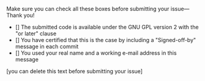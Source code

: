 Make sure you can check all these boxes before submitting your issue—Thank you!

 - [] The submitted code is available under the GNU GPL version 2 with the "or later" clause
 - [] You have certified that this is the case by including a "Signed-off-by" message in each commit
 - [] You used your real name and a working e-mail address in this message

[you can delete this text before submitting your issue]

